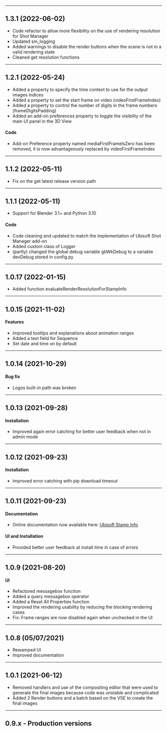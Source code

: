 -----
## 1.3.1 (2022-06-02)
- Code refactor to allow more flexibility on the use of rendering resolution for Shot Manager
- Updated sm_logging
- Added warnings to disable the render buttons when the scene is not in a valid rendering state
- Cleaned get resolution functions


-----
## 1.2.1 (2022-05-24)
- Added a property to specify the time context to use for the output images indices
- Added a property to set the start frame on video (videoFirstFrameIndex)
- Added a property to control the number of digits in the frame numbers (frameDigitsPadding)
- Added an add-on preferences property to toggle the visibility of the main UI panel in the 3D View

#### Code
- Add-on Preference property named mediaFirstFrameIsZero has been removed, it is now
  advantageously replaced by videoFirstFrameIndex


-----
## 1.1.2 (2022-05-11)
- Fix on the get latest release version path


-----
## 1.1.1 (2022-05-11)
- Support for Blender 3.1+ and Python 3.10

#### Code
- Code cleaning and updated to match the implementation of Ubisoft Shot Manager add-on
- Added custom class of Logger
- (partly) changed the global debug variable gbWkDebug to a variable devDebug stored in config.py


-----
## 1.0.17 (2022-01-15)
- Added function evaluateRenderResolutionForStampInfo


-----
## 1.0.15 (2021-11-02)
#### Features

- Improved tooltips and explanations about animation ranges
- Added a text field for Sequence
- Set date and time on by default


-----
## 1.0.14 (2021-10-29)
#### Bug fix
- Logos built-in path was broken


-----
## 1.0.13 (2021-09-28)
#### Installation
- Improved again error catching for better user feedback when not in admin mode


-----
## 1.0.12 (2021-09-23)
#### Installation
- Improved error catching with pip download timeout


-----
## 1.0.11 (2021-09-23)
#### Documentation
- Online documentation now available here: [Ubisoft Stamp Info](https://ubisoft-stampinfo.readthedocs.io/)

#### UI and Installation
- Provided better user feedback at install time in case of errors


-----
## 1.0.9 (2021-08-20)
#### UI
- Refactored messagebox function
- Added a query messagebox operator
- Added a Reset All Properties function
- Improved the rendering usability by reducing the blocking rendering cases
- Fix: Frame ranges are now disabled again when unchecked in the UI


-----
## 1.0.8 (05/07/2021)
- Rewamped UI
- Improved documentation


-----
## 1.0.1 (2021-06-12)
- Removed handlers and use of the compositing editor that were used to generate the final images
because code was unstable and complicated
- Added 2 Render buttons and a batch based on the VSE to create the final images


--------

## 0.9.x - Production versions

